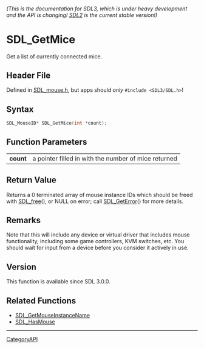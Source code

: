 ###### (This is the documentation for SDL3, which is under heavy development and the API is changing! [SDL2](https://wiki.libsdl.org/SDL2/) is the current stable version!)
# SDL_GetMice

Get a list of currently connected mice.

## Header File

Defined in [SDL_mouse.h](https://github.com/libsdl-org/SDL/blob/main/include/SDL3/SDL_mouse.h), but apps should _only_ `#include <SDL3/SDL.h>`!

## Syntax

```c
SDL_MouseID* SDL_GetMice(int *count);

```

## Function Parameters

|               |                                                      |
| ------------- | ---------------------------------------------------- |
| **count**     | a pointer filled in with the number of mice returned |

## Return Value

Returns a 0 terminated array of mouse instance IDs which should be freed
with [SDL_free](SDL_free)(), or NULL on error; call
[SDL_GetError](SDL_GetError)() for more details.

## Remarks

Note that this will include any device or virtual driver that includes
mouse functionality, including some game controllers, KVM switches, etc.
You should wait for input from a device before you consider it actively in
use.

## Version

This function is available since SDL 3.0.0.

## Related Functions

* [SDL_GetMouseInstanceName](SDL_GetMouseInstanceName)
* [SDL_HasMouse](SDL_HasMouse)

----
[CategoryAPI](CategoryAPI)

